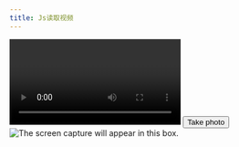 ```yaml
---
title: Js读取视频
---
```


<script>
if (location.href.indexOf('http://') === 0) {
    document.write('<div><a href="https://' + location.href.substr(7) + '">视频测试, 请使用https连接</a></div>');
}
</script>


<div class="camera">
    <video id="video">Video stream not available.</video>
    <button id="startbutton">Take photo</button>
</div>
<canvas id="canvas"></canvas>
<div class="output">
    <img id="photo" alt="The screen capture will appear in this box.">
</div>


<script>
(function() {
    var width = 320;    // We will scale the photo width to this
    var height = 0;     // This will be computed based on the input stream

    var streaming = false;

    var video = null;
    var canvas = null;
    var photo = null;
    var startbutton = null;

    function startup() {
        video = document.getElementById('video');
        canvas = document.getElementById('canvas');
        photo = document.getElementById('photo');
        startbutton = document.getElementById('startbutton');

         navigator.getMedia = ( navigator.getUserMedia ||
                                 navigator.webkitGetUserMedia ||
                                 navigator.mozGetUserMedia ||
                                 navigator.msGetUserMedia);
        navigator.getMedia({
            video: true,
            audio: false
        }, function(stream) {
            if (navigator.mozGetUserMedia) {
                video.mozSrcObject = stream;
            } else {
                var vendorURL = window.URL || window.webkitURL;
                video.src = vendorURL.createObjectURL(stream);
            }
            video.play();
        }, function(err) {
            console.log("An error occured! " + err);
        });


    	video.addEventListener('canplay', function(ev){
            if (!streaming) {
                height = video.videoHeight / (video.videoWidth/width);

                // Firefox currently has a bug where the height can't be read from
                // the video, so we will make assumptions if this happens.

                if (isNaN(height)) {
                    height = width / (4/3);
                }

                video.setAttribute('width', width);
                video.setAttribute('height', height);
                canvas.setAttribute('width', width);
                canvas.setAttribute('height', height);
                streaming = true;
             }
            }, false);


        startbutton.addEventListener('click', function(ev){
            takepicture();
            ev.preventDefault();
        }, false);

        clearphoto();
    }

    function clearphoto() {
        var context = canvas.getContext('2d');
        context.fillStyle = "#AAA";
        context.fillRect(0, 0, canvas.width, canvas.height);

        var data = canvas.toDataURL('image/png');
        photo.setAttribute('src', data);
    }

    function takepicture() {
        var context = canvas.getContext('2d');
        if (width && height) {
            canvas.width = width;
            canvas.height = height;
            context.drawImage(video, 0, 0, width, height);

            var data = canvas.toDataURL('image/png');
            photo.setAttribute('src', data);
        } else {
            clearphoto();
        }
    }
    window.addEventListener('load', startup);
})();
</script>
